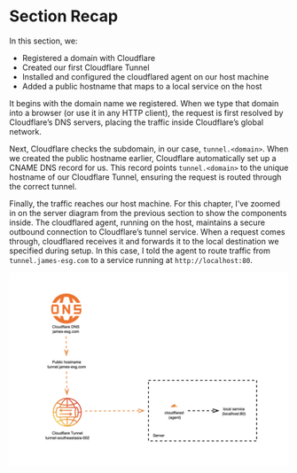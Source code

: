 # Section Recap
In this section, we:
- Registered a domain with Cloudflare
- Created our first Cloudflare Tunnel
- Installed and configured the cloudflared agent on our host machine
- Added a public hostname that maps to a local service on the host

It begins with the domain name we registered. When we type that domain into a browser (or use it in any HTTP client), the request is first resolved by Cloudflare’s DNS servers, placing the traffic inside Cloudflare’s global network.

Next, Cloudflare checks the subdomain, in our case, `tunnel.<domain>`. When we created the public hostname earlier, Cloudflare automatically set up a CNAME DNS record for us. This record points `tunnel.<domain>` to the unique hostname of our Cloudflare Tunnel, ensuring the request is routed through the correct tunnel.

Finally, the traffic reaches our host machine. For this chapter, I’ve zoomed in on the server diagram from the previous section to show the components inside. The cloudflared agent, running on the host, maintains a secure outbound connection to Cloudflare’s tunnel service. When a request comes through, cloudflared receives it and forwards it to the local destination we specified during setup. In this case, I told the agent to route traffic from `tunnel.james-esg.com` to a service running at `http://localhost:80`.

![Figure 1](../images/chapter-4.png)
